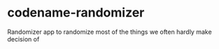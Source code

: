 # codename-randomizer
Randomizer app to randomize most of the things we often hardly make decision of
